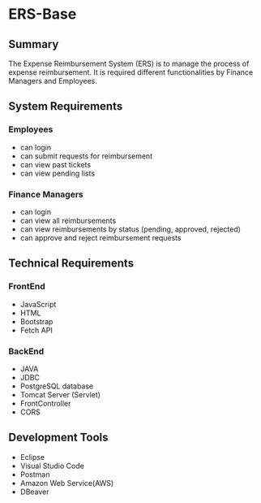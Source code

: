 # ERS-Base
## Summary
The Expense Reimbursement System (ERS) is to manage the process of expense reimbursement. It is required different functionalities by Finance Managers and Employees.

## System Requirements
### Employees
- can login
- can submit requests for reimbursement
- can view past tickets
- can view pending lists

### Finance Managers
- can login
- can view all reimbursements
- can view reimbursements by status (pending, approved, rejected)
- can approve and reject reimbursement requests


## Technical Requirements
### FrontEnd
- JavaScript
- HTML
- Bootstrap
- Fetch API

### BackEnd
- JAVA
- JDBC
- PostgreSQL database
- Tomcat Server (Servlet)
- FrontController
- CORS

## Development Tools
- Eclipse
- Visual Studio Code
- Postman
- Amazon Web Service(AWS)
- DBeaver
